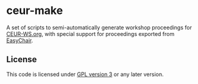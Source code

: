 ceur-make
=========

A set of scripts to semi-automatically generate workshop proceedings for [CEUR-WS.org](http://ceur-ws.org), with special support for proceedings exported from [EasyChair](http://easychair.org).

License
-------

This code is licensed under [GPL version 3](LICENSE) or any later version.


